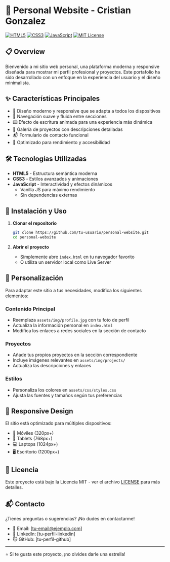 # 🌟 Personal Website - Cristian Gonzalez

[![HTML5](https://img.shields.io/badge/HTML5-E34F26?style=for-the-badge&logo=html5&logoColor=white)](https://html.spec.whatwg.org/)
[![CSS3](https://img.shields.io/badge/CSS3-1572B6?style=for-the-badge&logo=css3&logoColor=white)](https://www.w3.org/Style/CSS/)
[![JavaScript](https://img.shields.io/badge/JavaScript-F7DF1E?style=for-the-badge&logo=javascript&logoColor=black)](https://developer.mozilla.org/en-US/docs/Web/JavaScript)
[![MIT License](https://img.shields.io/badge/License-MIT-green.svg)](https://choosealicense.com/licenses/mit/)

## 📋 Overview
Bienvenido a mi sitio web personal, una plataforma moderna y responsive diseñada para mostrar mi perfil profesional y proyectos. Este portafolio ha sido desarrollado con un enfoque en la experiencia del usuario y el diseño minimalista.

## ✨ Características Principales

- 🎨 Diseño moderno y responsive que se adapta a todos los dispositivos
- 🚀 Navegación suave y fluida entre secciones
- ⌨️ Efecto de escritura animada para una experiencia más dinámica
- 💼 Galería de proyectos con descripciones detalladas
- 📬 Formulario de contacto funcional
- 🌙 Optimizado para rendimiento y accesibilidad

## 🛠️ Tecnologías Utilizadas

- **HTML5** - Estructura semántica moderna
- **CSS3** - Estilos avanzados y animaciones
- **JavaScript** - Interactividad y efectos dinámicos
  - Vanilla JS para máximo rendimiento
  - Sin dependencias externas

## 🚀 Instalación y Uso

1. **Clonar el repositorio**
   ```bash
   git clone https://github.com/tu-usuario/personal-website.git
   cd personal-website
   ```

2. **Abrir el proyecto**
   - Simplemente abre `index.html` en tu navegador favorito
   - O utiliza un servidor local como Live Server

## 🎨 Personalización

Para adaptar este sitio a tus necesidades, modifica los siguientes elementos:

### Contenido Principal
- Reemplaza `assets/img/profile.jpg` con tu foto de perfil
- Actualiza la información personal en `index.html`
- Modifica los enlaces a redes sociales en la sección de contacto

### Proyectos
- Añade tus propios proyectos en la sección correspondiente
- Incluye imágenes relevantes en `assets/img/projects/`
- Actualiza las descripciones y enlaces

### Estilos
- Personaliza los colores en `assets/css/styles.css`
- Ajusta las fuentes y tamaños según tus preferencias

## 📱 Responsive Design

El sitio está optimizado para múltiples dispositivos:
- 📱 Móviles (320px+)
- 📱 Tablets (768px+)
- 💻 Laptops (1024px+)
- 🖥️ Escritorio (1200px+)

## 📄 Licencia

Este proyecto está bajo la Licencia MIT - ver el archivo [LICENSE](LICENSE) para más detalles.

## 📬 Contacto

¿Tienes preguntas o sugerencias? ¡No dudes en contactarme!

- 📧 Email: [tu-email@ejemplo.com]
- 💼 LinkedIn: [tu-perfil-linkedin]
- 🐱 GitHub: [tu-perfil-github]

---

⭐️ Si te gusta este proyecto, ¡no olvides darle una estrella!
